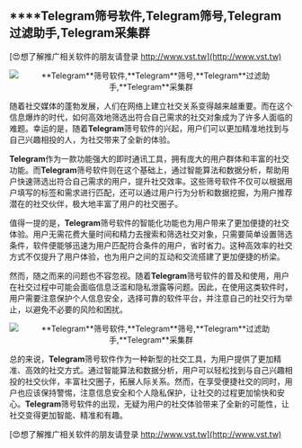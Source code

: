 ## ****Telegram**筛号软件,**Telegram**筛号,**Telegram**过滤助手,**Telegram**采集群**

[😍想了解推广相关软件的朋友请登录 http://www.vst.tw](http://www.vst.tw)

 <center><img src="https://vst.tw/MP4/tuiguang/png/2.png" alt="**Telegram**筛号软件,**Telegram**筛号,**Telegram**过滤助手,**Telegram**采集群"></center>

随着社交媒体的蓬勃发展，人们在网络上建立社交关系变得越来越重要。而在这个信息爆炸的时代，如何高效地筛选出符合自己需求的社交对象成为了许多人面临的难题。幸运的是，随着**Telegram**筛号软件的兴起，用户们可以更加精准地找到与自己兴趣相投的人，为社交带来了全新的体验。

**Telegram**作为一款功能强大的即时通讯工具，拥有庞大的用户群体和丰富的社交功能。而**Telegram**筛号软件则在这个基础上，通过智能算法和数据分析，帮助用户快速筛选出符合自己需求的用户，提升社交效率。这些筛号软件不仅可以根据用户填写的标签和需求进行匹配，还可以通过用户行为分析和数据挖掘，为用户推荐潜在的社交伙伴，极大地丰富了用户的社交圈子。

值得一提的是，**Telegram**筛号软件的智能化功能也为用户带来了更加便捷的社交体验。用户无需花费大量时间和精力去搜索和筛选社交对象，只需要简单设置筛选条件，软件便能够迅速为用户匹配符合条件的用户，省时省力。这种高效率的社交方式不仅提升了用户体验，也为用户之间的互动和交流搭建了更加便捷的桥梁。

然而，随之而来的问题也不容忽视。随着**Telegram**筛号软件的普及和使用，用户在社交过程中可能会面临信息泛滥和隐私泄露等问题。因此，在使用这类软件时，用户需要注意保护个人信息安全，选择可靠的软件平台，并注意自己的社交行为举止，以避免不必要的风险和困扰。

 <center><img src="https://vst.tw/MP4/tuiguang/png/1.png" alt="**Telegram**筛号软件,**Telegram**筛号,**Telegram**过滤助手,**Telegram**采集群"></center>

总的来说，**Telegram**筛号软件作为一种新型的社交工具，为用户提供了更加精准、高效的社交方式。通过智能算法和数据分析，用户可以轻松找到与自己兴趣相投的社交伙伴，丰富社交圈子，拓展人际关系。然而，在享受便捷社交的同时，用户也应该保持警惕，注意信息安全和个人隐私保护，让社交的过程更加愉快和安心。**Telegram**筛号软件的出现，无疑为用户的社交体验带来了全新的可能性，让社交变得更加智能、精准和有趣。

[😍想了解推广相关软件的朋友请登录 http://www.vst.tw](http://www.vst.tw)



